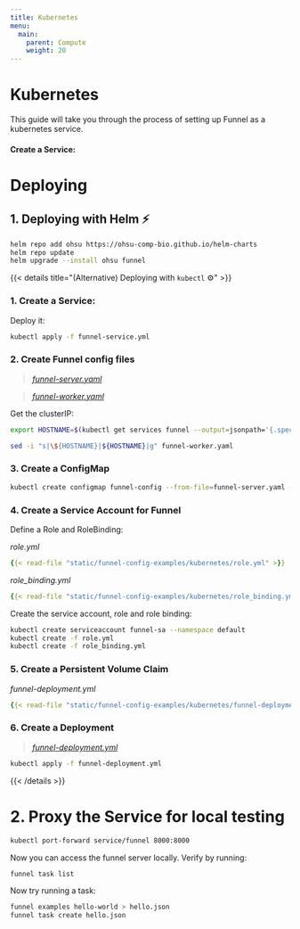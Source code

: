 ```yaml
---
title: Kubernetes
menu:
  main:
    parent: Compute
    weight: 20
---
```


# Kubernetes

This guide will take you through the process of setting up Funnel as a kubernetes service.

#### Create a Service:

# Deploying

## 1. Deploying with Helm ⚡️

```sh
helm repo add ohsu https://ohsu-comp-bio.github.io/helm-charts
helm repo update
helm upgrade --install ohsu funnel
```

{{< details title="(Alternative) Deploying with `kubectl` ⚙️" >}}

### 1. Create a Service:

Deploy it:

```sh
kubectl apply -f funnel-service.yml
```

### 2. Create Funnel config files

> *[funnel-server.yaml](https://github.com/ohsu-comp-bio/funnel/blob/develop/deployments/kubernetes/funnel-server.yaml)*

> *[funnel-worker.yaml](https://github.com/ohsu-comp-bio/funnel/blob/develop/deployments/kubernetes/funnel-worker.yaml)*

Get the clusterIP:

```sh
export HOSTNAME=$(kubectl get services funnel --output=jsonpath='{.spec.clusterIP}')

sed -i "s|\${HOSTNAME}|${HOSTNAME}|g" funnel-worker.yaml
```

### 3. Create a ConfigMap

```sh
kubectl create configmap funnel-config --from-file=funnel-server.yaml --from-file=funnel-worker.yaml
```

### 4. Create a Service Account for Funnel

Define a Role and RoleBinding:

*role.yml*

```yaml
{{< read-file "static/funnel-config-examples/kubernetes/role.yml" >}}
```

*role_binding.yml*

```yaml
{{< read-file "static/funnel-config-examples/kubernetes/role_binding.yml" >}}
```

Create the service account, role and role binding:

```sh
kubectl create serviceaccount funnel-sa --namespace default
kubectl create -f role.yml
kubectl create -f role_binding.yml
```

### 5. Create a Persistent Volume Claim

*funnel-deployment.yml*

```yaml
{{< read-file "static/funnel-config-examples/kubernetes/funnel-deployment.yml" >}}
```

### 6. Create a Deployment

> *[funnel-deployment.yml](https://github.com/ohsu-comp-bio/funnel/blob/develop/deployments/kubernetes/funnel-deployment.yml)*

```sh
kubectl apply -f funnel-deployment.yml
```

{{< /details >}}

# 2. Proxy the Service for local testing

```sh
kubectl port-forward service/funnel 8000:8000
```

Now you can access the funnel server locally. Verify by running:

```sh
funnel task list
```

Now try running a task:

```sh
funnel examples hello-world > hello.json
funnel task create hello.json
```
